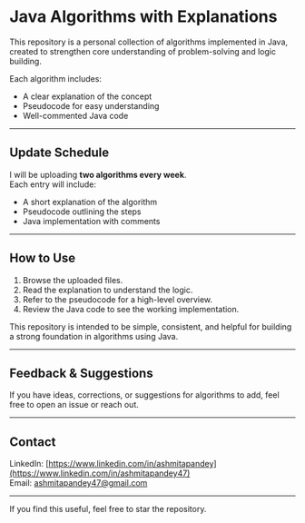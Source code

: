 # Java Algorithms with Explanations

This repository is a personal collection of algorithms implemented in Java, created to strengthen core understanding of problem-solving and logic building.

Each algorithm includes:
- A clear explanation of the concept
- Pseudocode for easy understanding
- Well-commented Java code

---

## Update Schedule

I will be uploading **two algorithms every week**.  
Each entry will include:
- A short explanation of the algorithm
- Pseudocode outlining the steps
- Java implementation with comments

---

## How to Use

1. Browse the uploaded files.
2. Read the explanation to understand the logic.
3. Refer to the pseudocode for a high-level overview.
4. Review the Java code to see the working implementation.

This repository is intended to be simple, consistent, and helpful for building a strong foundation in algorithms using Java.

---

## Feedback & Suggestions

If you have ideas, corrections, or suggestions for algorithms to add, feel free to open an issue or reach out.

---

## Contact

LinkedIn: [https://www.linkedin.com/in/ashmitapandey](https://www.linkedin.com/in/ashmitapandey47)  
Email: [ashmitapandey47@gmail.com](ashmitapandey47@gmail.com)

---

If you find this useful, feel free to star the repository.
